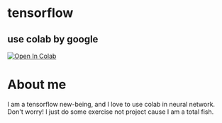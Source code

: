# tensorflow
## use colab by google
[![Open In Colab](https://colab.research.google.com/assets/colab-badge.svg)](https://colab.research.google.com/github/googlecolab/colabtools/blob/master/notebooks/colab-github-demo.ipynb)
# About me 
I am a tensorflow new-being, and I love to use colab in neural network. Don't worry! I just do some exercise not project cause I am a total fish.
